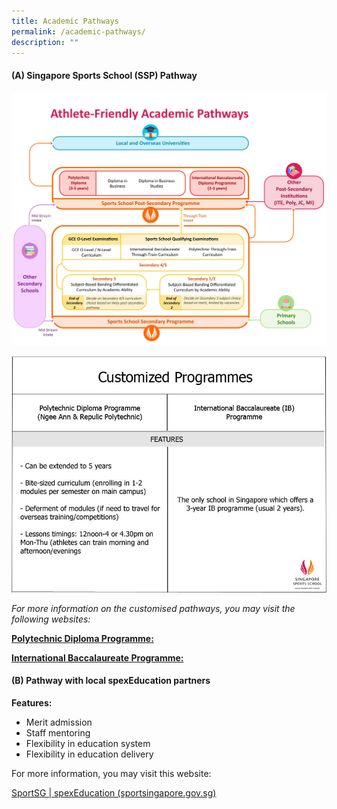 ```yaml
---
title: Academic Pathways
permalink: /academic-pathways/
description: ""
---
```

#### **(A) Singapore Sports School (SSP) Pathway**

![Athlete-Friendly_Academic_Pathway](/images/Our%20Work/Singapore%20Sports%20Institute/Athlete%20Life/SpexEducation/Academic%20Pathways/Athlete-Friendly_Academic_Pathway.jpeg)

![SSP_pathway](/images/Our%20Work/Singapore%20Sports%20Institute/Athlete%20Life/SpexEducation/Academic%20Pathways/SSP_pathway.jpeg)

*For more information on the customised pathways, you may visit the following websites:*

[**Polytechnic Diploma Programme:**](https://www.sportsschool.edu.sg/qql/slot/u262/2021/Academics/Post-Sec%20Programmes/Poly%20Diploma%20Programmes/Polytechnic%20Infographic%202021%20Web.pdf)

[**International Baccalaureate Programme:**](https://www.sportsschool.edu.sg/academics/post-secondary-programmes/international-baccalaureate-diploma-programme)

#### **(B) Pathway with local spexEducation partners**

**Features:**

* Merit admission
* Staff mentoring
* Flexibility in education system
* Flexibility in education delivery

For more information, you may visit this website:

[SportSG | spexEducation (sportsingapore.gov.sg)](/singapore-sports-institute/athlete-life/spexeducation/)